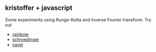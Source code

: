 ## kristoffer + javascript

Some experiments using Runge-Kutta and Inverse Fourier transform.
Try out

- [rainbow](http://htmlpreview.github.io/?https://github.com/kejace/kavascript/master/rainbow.html)
- [schroedinger](http://htmlpreview.github.io/?https://github.com/kejace/kavascript/master/schroedinger.html)
- [navel](http://htmlpreview.github.io/?https://github.com/kejace/kavascript/master/schroedinger_radial.html)
